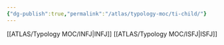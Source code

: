 ```yaml
---
{"dg-publish":true,"permalink":"/atlas/typology-moc/ti-child/"}
---
```



[[ATLAS/Typology MOC/INFJ\|INFJ]]
[[ATLAS/Typology MOC/ISFJ\|ISFJ]]